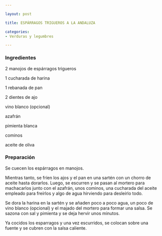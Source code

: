 ```yaml
---

layout: post

title: ESPÁRRAGOS TRIGUEROS A LA ANDALUZA

categories:
- Verduras y legumbres

---
```


<h3>Ingredientes</h3>

2 manojos de espárragos trigueros

1 cucharada de harina

1 rebanada de pan

2 dientes de ajo

vino blanco (opcional)

azafrán

pimienta blanca

cominos

aceite de oliva

<h3>Preparación</h3>

Se cuecen los espárragos en manojos.

Mientras tanto, se fríen los ajos y el pan en una sartén con un chorro de aceite hasta dorarlos. Luego, se escurren y se pasan al mortero para machacarlos junto con el azafrán, unos cominos, una cucharada del aceite empleado para freírlos y algo de agua hirviendo para desleírlo todo.

Se dora la harina en la sartén y se añaden poco a poco agua, un poco de vino blanco (opcional) y el majado del mortero para formar una salsa. Se sazona con sal y pimienta y se deja hervir unos minutos.

Ya cocidos los esparragos y una vez escurridos, se colocan sobre una fuente y se cubren con la salsa caliente.

